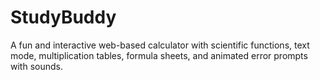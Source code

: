 # StudyBuddy
A fun and interactive web-based calculator with scientific functions, text mode, multiplication tables, formula sheets, and animated error prompts with sounds.

